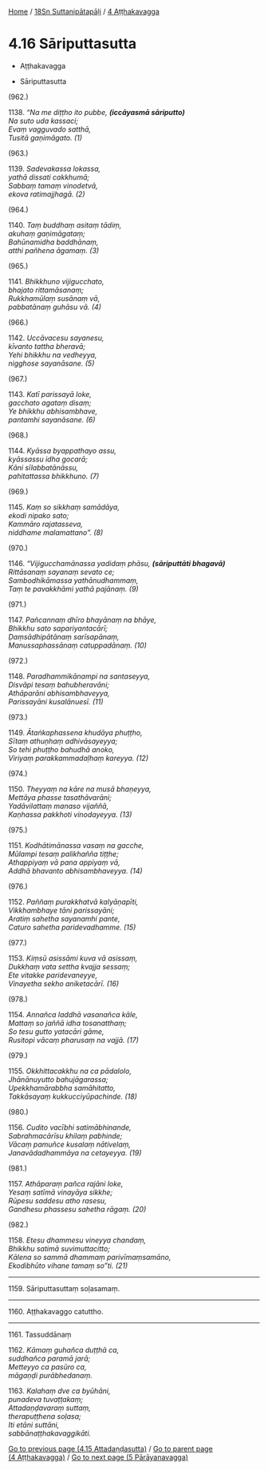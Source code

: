 
[Home](/) / [18Sn Suttanipātapāḷi](../../18Sn.md) / [4 Aṭṭhakavagga](../4.md)

# 4.16 Sāriputtasutta

* Aṭṭhakavagga

* Sāriputtasutta

(962.)

1138\. _“Na me diṭṭho ito pubbe, __(iccāyasmā sāriputto)___  
_Na suto uda kassaci;_  
_Evaṃ vagguvado satthā,_  
_Tusitā gaṇimāgato. (1)_  


(963.)

1139\. _Sadevakassa lokassa,_  
_yathā dissati cakkhumā;_  
_Sabbaṃ tamaṃ vinodetvā,_  
_ekova ratimajjhagā. (2)_  


(964.)

1140\. _Taṃ buddhaṃ asitaṃ tādiṃ,_  
_akuhaṃ gaṇimāgataṃ;_  
_Bahūnamidha baddhānaṃ,_  
_atthi pañhena āgamaṃ. (3)_  


(965.)

1141\. _Bhikkhuno vijigucchato,_  
_bhajato rittamāsanaṃ;_  
_Rukkhamūlaṃ susānaṃ vā,_  
_pabbatānaṃ guhāsu vā. (4)_  


(966.)

1142\. _Uccāvacesu sayanesu,_  
_kīvanto tattha bheravā;_  
_Yehi bhikkhu na vedheyya,_  
_nigghose sayanāsane. (5)_  


(967.)

1143\. _Katī parissayā loke,_  
_gacchato agataṃ disaṃ;_  
_Ye bhikkhu abhisambhave,_  
_pantamhi sayanāsane. (6)_  


(968.)

1144\. _Kyāssa byappathayo assu,_  
_kyāssassu idha gocarā;_  
_Kāni sīlabbatānāssu,_  
_pahitattassa bhikkhuno. (7)_  


(969.)

1145\. _Kaṃ so sikkhaṃ samādāya,_  
_ekodi nipako sato;_  
_Kammāro rajatasseva,_  
_niddhame malamattano”. (8)_  


(970.)

1146\. _“Vijigucchamānassa yadidaṃ phāsu, __(sāriputtāti bhagavā)___  
_Rittāsanaṃ sayanaṃ sevato ce;_  
_Sambodhikāmassa yathānudhammaṃ,_  
_Taṃ te pavakkhāmi yathā pajānaṃ. (9)_  


(971.)

1147\. _Pañcannaṃ dhīro bhayānaṃ na bhāye,_  
_Bhikkhu sato sapariyantacārī;_  
_Ḍaṃsādhipātānaṃ sarīsapānaṃ,_  
_Manussaphassānaṃ catuppadānaṃ. (10)_  


(972.)

1148\. _Paradhammikānampi na santaseyya,_  
_Disvāpi tesaṃ bahubheravāni;_  
_Athāparāni abhisambhaveyya,_  
_Parissayāni kusalānuesī. (11)_  


(973.)

1149\. _Ātaṅkaphassena khudāya phuṭṭho,_  
_Sītaṃ athuṇhaṃ adhivāsayeyya;_  
_So tehi phuṭṭho bahudhā anoko,_  
_Viriyaṃ parakkammadaḷhaṃ kareyya. (12)_  


(974.)

1150\. _Theyyaṃ na kāre na musā bhaṇeyya,_  
_Mettāya phasse tasathāvarāni;_  
_Yadāvilattaṃ manaso vijaññā,_  
_Kaṇhassa pakkhoti vinodayeyya. (13)_  


(975.)

1151\. _Kodhātimānassa vasaṃ na gacche,_  
_Mūlampi tesaṃ palikhañña tiṭṭhe;_  
_Athappiyaṃ vā pana appiyaṃ vā,_  
_Addhā bhavanto abhisambhaveyya. (14)_  


(976.)

1152\. _Paññaṃ purakkhatvā kalyāṇapīti,_  
_Vikkhambhaye tāni parissayāni;_  
_Aratiṃ sahetha sayanamhi pante,_  
_Caturo sahetha paridevadhamme. (15)_  


(977.)

1153\. _Kiṃsū asissāmi kuva vā asissaṃ,_  
_Dukkhaṃ vata settha kvajja sessaṃ;_  
_Ete vitakke paridevaneyye,_  
_Vinayetha sekho aniketacārī. (16)_  


(978.)

1154\. _Annañca laddhā vasanañca kāle,_  
_Mattaṃ so jaññā idha tosanatthaṃ;_  
_So tesu gutto yatacāri gāme,_  
_Rusitopi vācaṃ pharusaṃ na vajjā. (17)_  


(979.)

1155\. _Okkhittacakkhu na ca pādalolo,_  
_Jhānānuyutto bahujāgarassa;_  
_Upekkhamārabbha samāhitatto,_  
_Takkāsayaṃ kukkucciyūpachinde. (18)_  


(980.)

1156\. _Cudito vacībhi satimābhinande,_  
_Sabrahmacārīsu khilaṃ pabhinde;_  
_Vācaṃ pamuñce kusalaṃ nātivelaṃ,_  
_Janavādadhammāya na cetayeyya. (19)_  


(981.)

1157\. _Athāparaṃ pañca rajāni loke,_  
_Yesaṃ satīmā vinayāya sikkhe;_  
_Rūpesu saddesu atho rasesu,_  
_Gandhesu phassesu sahetha rāgaṃ. (20)_  


(982.)

1158\. _Etesu dhammesu vineyya chandaṃ,_  
_Bhikkhu satimā suvimuttacitto;_  
_Kālena so sammā dhammaṃ parivīmaṃsamāno,_  
_Ekodibhūto vihane tamaṃ so”ti. (21)_  


---

1159\. Sāriputtasuttaṃ soḷasamaṃ.



---

1160\. Aṭṭhakavaggo catuttho.



---

1161\. Tassuddānaṃ



1162\. _Kāmaṃ guhañca duṭṭhā ca,_  
_suddhañca paramā jarā;_  
_Metteyyo ca pasūro ca,_  
_māgaṇḍi purābhedanaṃ._  


1163\. _Kalahaṃ dve ca byūhāni,_  
_punadeva tuvaṭṭakaṃ;_  
_Attadaṇḍavaraṃ suttaṃ,_  
_therapuṭṭhena soḷasa;_  
_Iti etāni suttāni,_  
_sabbānaṭṭhakavaggikāti._  


[Go to previous page (4.15 Attadaṇḍasutta)](4.15.md) / [Go to parent page (4 Aṭṭhakavagga)](../4.md) / [Go to next page (5 Pārāyanavagga)](../5.md)


